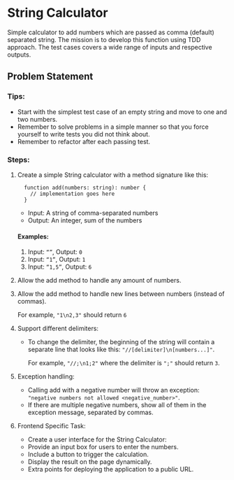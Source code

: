 # String Calculator
Simple calculator to add numbers which are passed as comma (default) separated string. The mission is to develop this function using TDD approach. The test cases covers a wide range of inputs and respective outputs.

## Problem Statement

### Tips:
 - Start with the simplest test case of an empty string and move to one and two
numbers.
 - Remember to solve problems in a simple manner so that you force yourself to write
tests you did not think about.
 - Remember to refactor after each passing test.

### Steps:
1. Create a simple String calculator with a method signature like this:

    ```
      function add(numbers: string): number {
        // implementation goes here
      }
    ```
    - Input: A string of comma-separated numbers
    - Output: An integer, sum of the numbers
    
    #### Examples:

      1. Input: `“”`, Output: `0`
      2. Input: `“1”`, Output: `1`
      3. Input: `“1,5”`, Output: `6`

2. Allow the add method to handle any amount of numbers.

3. Allow the add method to handle new lines between numbers (instead of commas).
  
    For example, `"1\n2,3"` should return `6`

4. Support different delimiters:
    - To change the delimiter, the beginning of the string will contain a separate
      line that looks like this: `"//[delimiter]\n[numbers...]"`.  

      For example, `"//;\n1;2"` where the delimiter is `";"` should return `3`.

5. Exception handling: 
    - Calling add with a negative number will throw an exception: `"negative numbers not allowed <negative_number>"`.
    - If there are multiple negative numbers, show all of them in the exception message, separated by commas.

6. Frontend Specific Task: 
    - Create a user interface for the String Calculator:
    - Provide an input box for users to enter the numbers.
    - Include a button to trigger the calculation.
    - Display the result on the page dynamically.
    - Extra points for deploying the application to a public URL.
